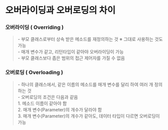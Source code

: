 # 오버라이딩과 오버로딩의 차이

### **오버라이딩 ( Overriding )**

> \- 부모 클래스로부터 상속 받은 메소드를 재정의하는 것 ※ 그대로 사용하는 것도 가능\
> \- 매개 변수가 같고, 리턴타입이 같아야 오버라이딩이 가능\
> \- 부모 클래스보다 좁은 범위의 접근 제어자를 가질 수 없음

### **오버로딩 ( Overloading )**

> \- 하나의 클래스에서, 같은 이름의 메소드를 매개 변수를 달리 하여 여러 개 정의하는 것\
> \- 오버로딩의 조건은 다음과 같음\
> 1\. 메소드 이름이 같아야 함\
> 2\. 매개 변수(Parameter)의 개수가 달라야 함\
> 3\. 매개 변수(Parameter)의 개수가 같아도, 데이터 타입이 다르면 오버로딩이 가능
